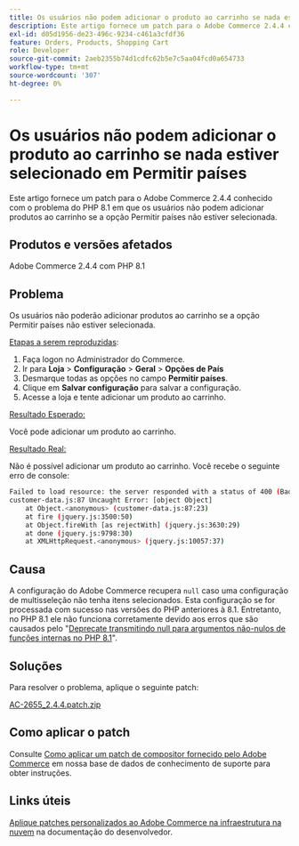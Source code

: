 ```yaml
---
title: Os usuários não podem adicionar o produto ao carrinho se nada estiver selecionado em Permitir países
description: Este artigo fornece um patch para o Adobe Commerce 2.4.4 conhecido com o problema do PHP 8.1 em que os usuários não podem adicionar produtos ao carrinho se a opção Permitir países não estiver selecionada.
exl-id: d05d1956-de23-496c-9234-c461a3cfdf36
feature: Orders, Products, Shopping Cart
role: Developer
source-git-commit: 2aeb2355b74d1cdfc62b5e7c5aa04fcd0a654733
workflow-type: tm+mt
source-wordcount: '307'
ht-degree: 0%

---
```


# Os usuários não podem adicionar o produto ao carrinho se nada estiver selecionado em Permitir países

Este artigo fornece um patch para o Adobe Commerce 2.4.4 conhecido com o problema do PHP 8.1 em que os usuários não podem adicionar produtos ao carrinho se a opção Permitir países não estiver selecionada.

## Produtos e versões afetados

Adobe Commerce 2.4.4 com PHP 8.1

## Problema

Os usuários não poderão adicionar produtos ao carrinho se a opção Permitir países não estiver selecionada.

<u>Etapas a serem reproduzidas</u>:

1. Faça logon no Administrador do Commerce.
1. Ir para **Loja** > **Configuração** > **Geral** > **Opções de País**
1. Desmarque todas as opções no campo **Permitir países**.
1. Clique em **Salvar configuração** para salvar a configuração.
1. Acesse a loja e tente adicionar um produto ao carrinho.

<u>Resultado Esperado:</u>

Você pode adicionar um produto ao carrinho.

<u>Resultado Real:</u>

Não é possível adicionar um produto ao carrinho. Você recebe o seguinte erro de console:

```bash
Failed to load resource: the server responded with a status of 400 (Bad Request)
customer-data.js:87 Uncaught Error: [object Object]
    at Object.<anonymous> (customer-data.js:87:23)
    at fire (jquery.js:3500:50)
    at Object.fireWith [as rejectWith] (jquery.js:3630:29)
    at done (jquery.js:9798:30)
    at XMLHttpRequest.<anonymous> (jquery.js:10057:37)
```

## Causa

A configuração do Adobe Commerce recupera `null` caso uma configuração de multisseleção não tenha itens selecionados. Esta configuração se for processada com sucesso nas versões do PHP anteriores à 8.1. Entretanto, no PHP 8.1 ele não funciona corretamente devido aos erros que são causados pelo &quot;[Deprecate transmitindo null para argumentos não-nulos de funções internas no PHP 8.1](https://wiki.php.net/rfc/deprecate_null_to_scalar_internal_arg)&quot;.

## Soluções

Para resolver o problema, aplique o seguinte patch:

[AC-2655_2.4.4.patch.zip](assets/AC-2655_2.4.4.patch.zip)

## Como aplicar o patch

Consulte [Como aplicar um patch de compositor fornecido pelo Adobe Commerce](/help/how-to/general/how-to-apply-a-composer-patch-provided-by-magento.md) em nossa base de dados de conhecimento de suporte para obter instruções.

## Links úteis

[Aplique patches personalizados ao Adobe Commerce na infraestrutura na nuvem](https://experienceleague.adobe.com/en/docs/commerce-cloud-service/user-guide/develop/upgrade/apply-patches) na documentação do desenvolvedor.
